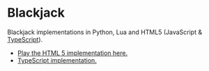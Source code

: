 # Blackjack
Blackjack implementations in Python, Lua and HTML5 (JavaScript & [TypeScript](http://www.typescriptlang.org)).

* [Play the HTML 5 implementation here.](http://stpettersens.github.io/21)
* [TypeScript implementation.](http://stpettersens.github.io/21/typescript)
